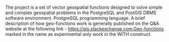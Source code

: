 The project is a set of vector geospatial functions designed to solve simple and complex geospatial problems in the PostgreSQL and PostGIS DBMS software environment.
PostgreSQL programming language. 
A brief description of how geo-functions work is generally published on the Q&A website at the following link - https://gis.stackexchange.com.Geo-functions marked in the name as experimental only work in the WITH construct.
